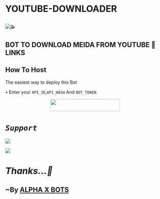 # YOUTUBE-DOWNLOADER
## ![💦](https://telegra.ph/file/1894b7dde876442eb227c.jpg)
## BOT TO DOWNLOAD MEIDA FROM YOUTUBE 🐞LINKS
  
## How To Host

The easiest way to deploy this Bot

• Enter your ```API_ID```,```API_HASH``` And ```BOT_TOKEN```.

<p align="center"><a href="https://heroku.com/deploy?template=https://github.com/utkarsh212646/YOUTUBE-DOWNLOADER"> <img src="https://img.shields.io/badge/Deploy%20To%20Heroku-black?style=for-the-badge&logo=heroku" width="220" height="38.45"/></a></p>

# <b><i> `Support` </i></b>

<a href="https://telegram.me/Alpha_Bot_Updates" target="_blank"><img src="https://img.shields.io/badge/Join-Channel-yellow.svg?style=for-the-badge&logo=Telegram"></a>

<a href="https://telegram.me/Alpha_bot_support" target="_blank"><img src="https://img.shields.io/badge/Join-Support%20Group-brown.svg?style=for-the-badge&logo=Telegram"></a>

# <i> Thanks...💖 </i> 


## ~By [ALPHA X BOTS](https://t.me/Alpha_bot_updates)

